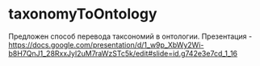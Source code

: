 # taxonomyToOntology
Предложен способ перевода таксономий в онтологии.
Презентация - https://docs.google.com/presentation/d/1_w9p_XbWy2Wi-b8H7QnJ1_28RxxJyl2uM7raWzSTc5k/edit#slide=id.g742e3e7cd_1_16
